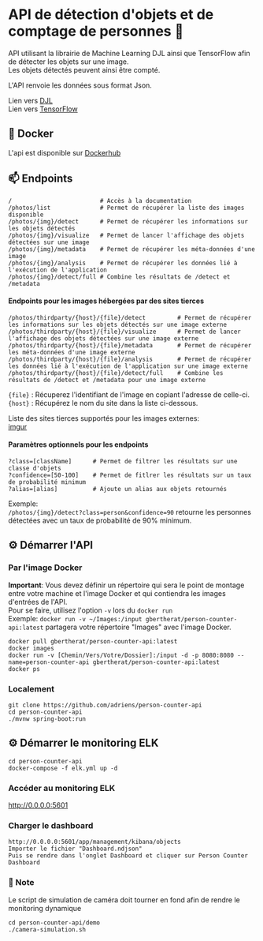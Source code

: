 # API de détection d'objets et de comptage de personnes :man:

API utilisant la librairie de Machine Learning DJL ainsi que TensorFlow afin de détecter les objets sur une image.<br>
Les objets détectés peuvent ainsi être compté.
  
L'API renvoie les données sous format Json.

Lien vers [DJL](https://djl.ai/) <br>
Lien vers [TensorFlow](https://www.tensorflow.org/)

## :whale: Docker

L'api est disponible sur [Dockerhub](https://hub.docker.com/repository/docker/gbertherat/person-counter-api)

## :mailbox: Endpoints
```
/                         # Accès à la documentation
/photos/list              # Permet de récupérer la liste des images disponible
/photos/{img}/detect      # Permet de récupérer les informations sur les objets détectés
/photos/{img}/visualize   # Permet de lancer l'affichage des objets détectées sur une image
/photos/{img}/metadata    # Permet de récupérer les méta-données d'une image
/photos/{img}/analysis    # Permet de récupérer les données lié à l'exécution de l'application
/photos/{img}/detect/full # Combine les résultats de /detect et /metadata
```

#### Endpoints pour les images hébergées par des sites tierces
```
/photos/thirdparty/{host}/{file}/detect         # Permet de récupérer les informations sur les objets détectés sur une image externe
/photos/thirdparty/{host}/{file}/visualize      # Permet de lancer l'affichage des objets détectées sur une image externe
/photos/thirdparty/{host}/{file}/metadata       # Permet de récupérer les méta-données d'une image externe
/photos/thirdparty/{host}/{file}/analysis       # Permet de récupérer les données lié à l'exécution de l'application sur une image externe
/photos/thirdparty/{host}/{file}/detect/full    # Combine les résultats de /detect et /metadata pour une image externe
```
`{file}` : Récuperez l'identifiant de l'image en copiant l'adresse de celle-ci.<br>
`{host}` : Récupérez le nom du site dans la liste ci-dessous.<br>

Liste des sites tierces supportés pour les images externes:<br>
[imgur](https://imgur.com/)

#### Paramètres optionnels pour les endpoints
```
?class=[className]      # Permet de filtrer les résultats sur une classe d'objets
?confidence=[50-100]    # Permet de fitlrer les résultats sur un taux de probabilité minimum
?alias=[alias]          # Ajoute un alias aux objets retournés
```

Exemple:<br>
`/photos/{img}/detect?class=person&confidence=90` retourne les personnes détectées avec un taux de probabilité de 90% minimum.

## :gear: Démarrer l'API
### Par l'image Docker
**Important**: Vous devez définir un répertoire qui sera le point de montage entre votre machine et l'image Docker et qui contiendra les images d'entrées de l'API.<br>
Pour se faire, utilisez l'option `-v` lors du `docker run`<br>
Exemple: ``docker run -v ~/Images:/input gbertherat/person-counter-api:latest`` partagera votre répertoire "Images" avec l'image Docker.
```
docker pull gbertherat/person-counter-api:latest
docker images
docker run -v [Chemin/Vers/Votre/Dossier]:/input -d -p 8080:8080 --name=person-counter-api gbertherat/person-counter-api:latest 
docker ps
```

### Localement
```
git clone https://github.com/adriens/person-counter-api
cd person-counter-api
./mvnw spring-boot:run
```

## :gear: Démarrer le monitoring ELK
```
cd person-counter-api
docker-compose -f elk.yml up -d
```

### Accéder au monitoring ELK
<http://0.0.0.0:5601>

### Charger le dashboard
```
http://0.0.0.0:5601/app/management/kibana/objects
Importer le fichier "Dashboard.ndjson"
Puis se rendre dans l'onglet Dashboard et cliquer sur Person Counter Dashboard
```

### :memo: Note
Le script de simulation de caméra doit tourner en fond afin de rendre le monitoring dynamique
```
cd person-counter-api/demo
./camera-simulation.sh
```
